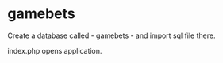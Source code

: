 # gamebets

Create a database called - gamebets - and import sql file there.

index.php opens application.
